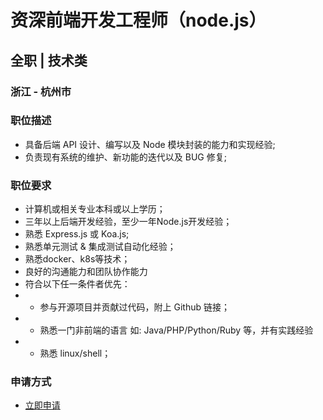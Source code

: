 
# 资深前端开发工程师（node.js）
## 全职  |  技术类
### 浙江 - 杭州市

### 职位描述
- 具备后端 API 设计、编写以及 Node 模块封装的能力和实现经验;
- 负责现有系统的维护、新功能的迭代以及 BUG 修复;
### 职位要求
- 计算机或相关专业本科或以上学历；
- 三年以上后端开发经验，至少一年Node.js开发经验；
- 熟悉 Express.js 或 Koa.js;
- 熟悉单元测试 &amp; 集成测试自动化经验；
- 熟悉docker、k8s等技术；
- 良好的沟通能力和团队协作能力
- 符合以下任一条件者优先：
- * 参与开源项目并贡献过代码，附上 Github 链接；
- * 熟悉一门非前端的语言 如: Java/PHP/Python/Ruby 等，并有实践经验
- * 熟悉 linux/shell；
### 申请方式
- <a href="mailto:hr@tuya.com?subject=求职简历-资深前端开发工程师（node.js）-来自GitHub">立即申请</a>